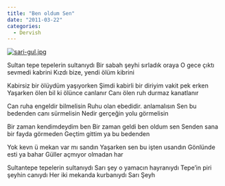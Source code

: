 ```yaml
---
title: "Ben oldum Sen"
date: "2011-03-22"
categories: 
  - Dervish
---
```


[![sari-gul.jpg](/uploads/2011/03/sari-gul-4.jpg)](/uploads/2011/03/sari-gul-4.jpg "sari-gul.jpg")

Sultan tepe tepelerin sultanıydı Bir sabah şeyhi sırladık oraya O gece çıktı sevmedi kabrini Kızdı bize, yendi ölüm kibrini

Kabirsiz bir ölüydüm yaşıyorken Şimdi kabirli bir diriyim vakit pek erken Yaşarken ölen bil ki ölünce canlanır Canı ölen ruh durmaz kanatlanır

Can ruha engeldir bilmelisin Ruhu olan ebedidir. anlamalısın Sen bu bedenden canı sürmelisin Nedir gerçeğin yolu görmelisin

Bir zaman kendimdeydim ben Bir zaman geldi ben oldum sen Senden sana bir fayda görmeden Geçtim gittim ya bu bedenden

Yok kevn ü mekan var mı sandın Yaşarken sen bu işten usandın Gönlünde esti ya bahar Güller açmıyor olmadan har

Sultantepe tepelerin sultanıydı Sarı şey o yamacın hayranıydı Tepe’in piri şeyhin canıydı Her iki mekanda kurbanıydı Sarı Şeyh
